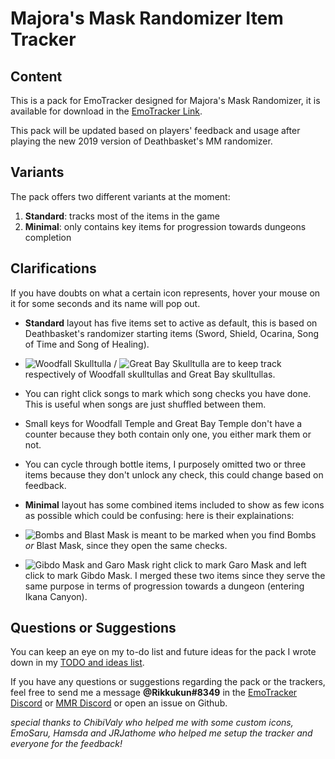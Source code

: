 # Majora's Mask Randomizer Item Tracker

## Content

This is a pack for EmoTracker designed for Majora's Mask Randomizer, it is available for download in the [EmoTracker Link](https://emotracker.net/ "EmoTracker application").

This pack will be updated based on players' feedback and usage after playing the new 2019 version of Deathbasket's MM randomizer.

## Variants

The pack offers two different variants at the moment:

1. **Standard**: tracks most of the items in the game
2. **Minimal**: only contains key items for progression towards dungeons completion

## Clarifications

If you have doubts on what a certain icon represents, hover your mouse on it for some seconds and its name will pop out.

* **Standard** layout has five items set to active as default, this is based on Deathbasket's randomizer starting items (Sword, Shield, Ocarina, Song of Time and Song of Healing).

* ![Woodfall Skulltulla](http://puu.sh/CLLLk/d86abe03e1.png) / ![Great Bay Skulltulla](http://puu.sh/CLLKX/70c5dda9f0.png) are to keep track respectively of Woodfall skulltullas and Great Bay skulltullas.

* You can right click songs to mark which song checks you have done. This is useful when songs are just shuffled between them.

* Small keys for Woodfall Temple and Great Bay Temple don't have a counter because they both contain only one, you either mark them or not.

* You can cycle through bottle items, I purposely omitted two or three items because they don't unlock any check, this could change based on feedback.

* **Minimal** layout has some combined items included to show as few icons as possible which could be confusing: here is their explainations:

* ![Bombs and Blast Mask](http://puu.sh/CLLKB/9650b27006.png) is meant to be marked when you find Bombs *or* Blast Mask, since they open the same checks.

* ![Gibdo Mask and Garo Mask](http://puu.sh/CLLNE/1135257ca0.png) right click to mark Garo Mask and left click to mark Gibdo Mask. I merged these two items since they serve the same purpose in terms of progression towards a dungeon (entering Ikana Canyon).

## Questions or Suggestions

You can keep an eye on my to-do list and future ideas for the pack I wrote down in my [TODO and ideas list](../blob/master/ideasTODO "ideasTODO").

If you have any questions or suggestions regarding the pack or the trackers, feel free to send me a message **@Rikkukun#8349** in the [EmoTracker Discord](https://emotracker.net/community/ "EmoTracker Discord") or [MMR Discord](https://discord.gg/2xpZYQq "Majora's Mask Randomizer Discord") or open an issue on Github.

*special thanks to ChibiValy who helped me with some custom icons, EmoSaru, Hamsda and JRJathome who helped me setup the tracker and everyone for the feedback!*